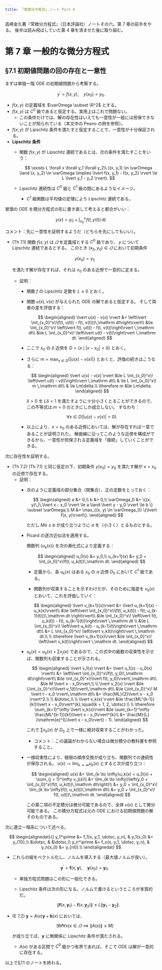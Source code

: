 ```yaml
---
title: 『常微分方程式』ノート Part 6
---
```


高崎金久著『常微分方程式』（日本評論社）ノートその六。第 7 章の前半をやる。
後半は読み飛ばしていた第 4 章を済ませた後に取り組む。

# 第 7 章 一般的な微分方程式

## §7.1 初期値問題の回の存在と一意性

まずは単独一階 ODE の初期値問題から考察する。

$$
y^\prime = f(x, y),\quad y(x_0) = y_0.
$$

* $f(x, y)$ の定義域を $\varOmega \subset \R^2$ とする。
* $f(x, y)$ は $C^0$ 級であると仮定する。実用上はこれで問題ない。
  * この条件だけでは、解の存在性はいえても一意性が一般には担保できないことが知られている（本文中の Peano の例を参照）。
* $f(x, y)$ が Lipschitz 条件を満たすと仮定することで、一意性が十分保証される。
* **Lipschitz 条件**
  * 関数 $f(x, y)$ が Lipschitz 連続であるとは、次の条件を満たすことをいう：

    $$
    \exists L \forall x \forall y_1 \forall y_2\\
    ((x, y_1) \in \varOmega \land (x, y_2) \in \varOmega
    \implies
    \lvert f(x, y_1) - f(x, y_2) \rvert \le L \lvert y_1 - y_2 \rvert).
    $$

  * Lipschitz 連続性は $C^0$ 級と $C^1$ 級の間にあるようなイメージ。
    * $C^1$ 級関数は平均値の定理により Lipschitz 連続である。

冒頭の ODE を積分方程式の形に書き直して考えると都合がいい：

$$
y(x) = y_0 + \int_{x_0}^x\!f(t, y(t))\,\mathrm dt.
$$

コメント：先に一意性を証明するようだ（どちらを先にしてもいい）。

* (Th 7.1) 関数 $f(x, y)$ は $\varOmega$ を定義域とする $C^0$ 級であり、
  $y$ について Lipschitz 連続であるとする。
  このとき $(x_0, y_0)\in\varOmega$ において初期条件

  $$
  y(x_0) = y_0
  $$

  を満たす解が存在すれば、それは $x_0$ のある近傍で一意的に定まる。

  * 証明：
    * 関数 $f$ の Lipschitz 定数を $L \ge 0$ とおく。
    * 関数 $u(x), v(x)$ が与えられた ODE の解であると仮定する。
      そして両者の差を評価する：

      $$
      \begin{aligned}
      \lvert u(x) - v(x) \rvert
      &= \left\lvert \int_{x_0}^x\!(f(t, u(t)) - f(t, v(t)))\,\mathrm dt\right\rvert\\
      &\le \int_{x_0}^x\! \left\lvert f(t, u(t)) - f(t, v(t))\right\rvert \,\mathrm dt\\
      &\le L \int_{x_0}^x\! \left\lvert u(t) - v(t)\right\rvert \,\mathrm dt.
      \end{aligned}
      $$

    * ここで $x_0$ の $\delta$ 近傍を $D = \lbrace x\,\mid\, \lvert x - x_0 \rvert < \delta\rbrace$ とおく。
    * さらに $\displaystyle m = \max_{x \in D} \lbrace \lvert u(x) - v(x) \rvert\rbrace$ とおくと、評価の続きはこうなる：

      $$
      \begin{aligned}
      \lvert u(x) - v(x) \rvert
      &\le L \int_{x_0}^x\! \left\lvert u(t) - v(t)\right\rvert \,\mathrm dt\\
      & \le L \int_{x_0}^x\! m \,\mathrm dt\\
      & \le Lm\delta.\\
      \therefore m &\le Lm\delta.
      \end{aligned}
      $$

      $\delta > 0$ を $L\delta < 1$ を満たすように十分小さくとることができるので、この不等式は $m = 0$ のときにしか成立しない。
      すなわち：

      $$
      \forall x \in D (\lvert u(x) - v(x) \rvert = 0).
      $$

    * 以上により、$x = x_0$ のある近傍においては、解が存在すれば一意であることが証明された。
      解曲線に沿ってこのような近傍を構成ができるから、一意性が担保される定義域を「接続」していくことができる。

次に存在性を証明する。

* (Th 7.2) (Th 7.1) と同じ仮定の下、初期条件 $y(x_0) = y_0$ を満たす解が
  $x = x_0$ の近傍で存在する。
  * 証明：
    * 次のように定義域の部分集合（閉集合）、正の定数をとっておく：

      $$
      \begin{aligned}
      a &> 0,\\
      b &> 0,\\
      \varOmega_0 &= \{(x, y)\,|\,\lvert x - x_0 \rvert \le a \land \lvert y - y_0 \rvert \le b \} \subset \varOmega,\\
      M &= \max_{(x, y) \in \varOmega_0} \{\lvert f(x, y)\rvert\}.
      \end{aligned}
      $$

      ただし $Ma \le b$ が成り立つように $a$ を（小さく）とるものとする。
    * Picard の逐次近似法を適用する。

      関数列 $\lbrace u_k(x)\rbrace$ を次の漸化式により定義する：

      $$
      \begin{aligned}
      u_0(x) &= y_0,\\
      u_{k+1}(x) &= y_0 + \int_{x_0}^x\!f(t, u_k(t))\,\mathrm dt.
      \end{aligned}
      $$

      * 定義から、各 $u_k(x)$ はある $x_0$ の $a$ 近傍 $D_0$ において $C^1$ 級である。
      * 関数列が収束することを示すわけだが、そのために階差を $v_k(x)$ とおいて、これを評価していく：

        $$
        \begin{aligned}
        \lvert v_{k+1}(x)\rvert
        &= \lvert u_{k+1}(x) - u_k(x)\rvert\\
        &\le \left\lvert \int_{x_0}^x\!(f(t, u_k(t)) - f(t, u_{k-1}(t)))\,\mathrm dt \right\rvert\\
        &\le \int_{x_0}^x\! \left\lvert f(t, u_k(t)) - f(t, u_{k-1}(t))\right\rvert \,\mathrm dt \\
        &\le L \int_{x_0}^x\! \left\lvert u_k(t) - u_{k-1}(t)\right\rvert \,\mathrm dt\\
        &= L \int_{x_0}^x\! \left\lvert v_k(t)\right\rvert \,\mathrm dt.\\
        \\
        \therefore \lvert v_{k+1}(x)\rvert &\le \int_{x_0}^x\! \left\lvert v_k(t)\right\rvert \,\mathrm dt.
        \end{aligned}
        $$

    * $u_k(x) = u_0(x) + \sum v_j(x)$ であるので、この式中の級数の収束性を示せば、関数列も収束することが示される。

      $$
      \begin{aligned}
      \lvert v_1(x) \rvert
      &= \lvert u_1(x) - u_0(x) \rvert\\
      &= \left\lvert \int_{x_0}^x\!f(t, y_0)\,\mathrm dt\right\rvert\\
      &\le \int_{x_0}^x\!\lvert f(t, y_0)\rvert\,\mathrm dt\\
      &\le M \lvert x - x_0\rvert,\\
      \\
      \lvert v_2(x) \rvert
      &\le L\int_{x_0}^x\!\lvert v_1(t)\rvert\,\mathrm dt\\
      &\le L\int_{x_0}^x\! M \lvert t - x_0 \rvert\,\mathrm dt\\
      &= \frac{ML}{2}\lvert x - x_0 \rvert^2.\\
      \\
      &\dotsc,\\
      \\
      \lvert v_k(x) \rvert &\le \frac{ML^{k-1}}{k!}\lvert x - x_0\rvert^{k},\quad(k = 1, 2, \dotsc).\\
      \\
      \therefore \sum_{k=1}^\infty \lvert v_k(x)\rvert
      &\le \sum_{k=1}^\infty \frac{ML^{k-1}}{k!}\lvert x - x_0\rvert^{k}\\
      &= \frac{M}{L}(\mathrm{e}^{L\lvert x - x_0\rvert} - 1).
      \end{aligned}
      $$

      これで $\sum v_k(x)$ が $D_0$ 上で一様に絶対収束することがわかった。
      * コメント：この議論がわからない場合は微分積分の教科書を参照すること。

    * 一様収束性により、極限の順序交換が成り立ち、関数列での連続性が保存される。
      $\displaystyle u(x) := \lim_{k\to\infty} u_k(x)$ とすると次が成り立つ：

      $$
      \begin{aligned}
      u(x) &= \lim_{k \to \infty}u_k(x) = u_0(x) + \sum_{j = 1}^\infty v_j(x)\\
      &= \lim_{k \to \infty}\left(y_0 + \int_{x_0}^x\!f(t, u_k(t))\,\mathrm dt\right)\\
      &= y_0 + \int_{x_0}^x\! \lim_{k \to \infty}f(t, u_k(t))\,\mathrm dt\\
      &= y_0 + \int_{x_0}^x\! f(t, u(t))\,\mathrm dt.
      \end{aligned}
      $$

      この第二項の不定積分は微分可能であるので、全体 $u(x)$ として微分可能である。
      この積分方程式は元の ODE における初期値問題の解そのものである。

次に連立一階系について述べる。

$$
\begin{alignedat}{}
y_1^\prime &= f_1(x, y_1, \dotsc, y_n), & y_1(x_0) &= y_{10},\\
&\dotsc, & &\dotsc,\\
y_n^\prime &= f_n(x, y_1, \dotsc, y_n), & y_n(x_0) &= y_{n0}.\\
\end{alignedat}
$$

* これらの組をベクトル化し、ノルムを導入する（最大値ノルムが良い）。

  $$
  \bm y^\prime = \bm f(x, \bm y), \quad \bm y(x_0) = \bm y_0.
  $$

  * 単独方程式問題はこの形に一般化できる。
  * Lipschitz 条件は次の形になる。ノルムで書けるというところが本質的だ。

    $$
    \lVert \bm f(x, \bm y_1) - \bm f(x, \bm y_2) \rVert \le L \lVert \bm y_1 - \bm y_2 \rVert.
    $$

* (E 7.2) $\bm y = A(x)\bm y + \bm b(x)$ においては、

  $$
  \exists M \forall x(
      x \in \varOmega \implies \lVert A(x) \rVert \le M)
  $$

  が成り立てば、$\bm y$ に無関係に Lipschitz 条件が満たされる。

  * $A(x)$ がある区間で $C^0$ 級かつ有界であれば、そこで ODE は解が一意的に存在する。

以上で§7.1 のノートを終わる。
